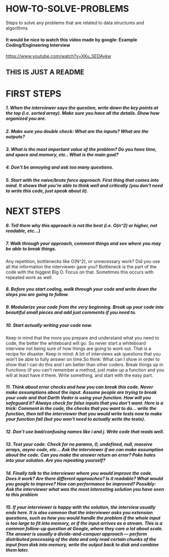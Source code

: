 # HOW-TO-SOLVE-PROBLEMS
Steps to solve any problems that are related to data structures and algorithms

#### It would be nice to watch this video made by google: Example Coding/Engineering Interview
https://www.youtube.com/watch?v=XKu_SEDAykw

## THIS IS JUST A README

# FIRST STEPS

##### 1. When the interviewer says the question, write down the key points at the top (i.e. sorted array). Make sure you have all the details. Show how organized you are.
##### 2. Make sure you double check: What are the inputs? What are the outputs?
##### 3. What is the most important value of the problem? Do you have time, and space and memory, etc.. What is the main goal?
##### 4. Don't be annoying and ask too many questions.
##### 5. Start with the naive/brute force approach. First thing that comes into mind. It shows that you’re able to think well and critically (you don't need to write this code, just speak about it).

# NEXT STEPS

##### 6. Tell them why this approach is not the best (i.e. O(n^2) or higher, not readable, etc...)
##### 7. Walk through your approach, comment things and see where you may be able to break things.
Any repetition, bottlenecks like O(N^2), or unnecessary work? Did you use all the information the interviewer gave you? Bottleneck is the part of the code with the biggest Big O. Focus on that. Sometimes this occurs with repeated work as well.
##### 8. Before you start coding, walk through your code and write down the steps you are going to follow.
##### 9. Modularize your code from the very beginning. Break up your code into beautiful small pieces and add just comments if you need to.
##### 10. Start actually writing your code now.
 Keep in mind that the more you prepare and understand what you need to code, the better the whiteboard will go. So never start a whiteboard interview not being sure of how things are going to work out. That is a recipe for disaster.
 Keep in mind: A lot of interviews ask questions that you won’t be able to fully answer on time.So think: What can I show in order to show that I can do this and I am better than other coders. Break things up in Functions (if you can’t remember a method, just make up a function and you will at least have it there. Write something, and start with the easy part.
##### 11. Think about error checks and how you can break this code. Never make assumptions about the input. Assume people are trying to break your code and that Darth Vader is using your function. How will you safeguard it? Always check for false inputs that you don’t want. Here is a trick: Comment in the code, the checks that you want to do... write the function, then tell the interviewer that you would write tests now to make your function fail (but you won't need to actually write the tests).
##### 12. Don’t use bad/confusing names like i and j. Write code that reads well.
##### 13. Test your code: Check for no params, 0, undefined, null, massive arrays, async code, etc... Ask the interviewer if we can make assumption about the code. Can you make the answer return an error? Poke holes into your solution. Are you repeating yourself?
##### 14. Finally talk to the interviewer where you would improve the code. Does it work? Are there different approaches? Is it readable? What would you google to improve? How can performance be improved? Possibly: Ask the interviewer what was the most interesting solution you have seen to this problem
##### 15. If your interviewer is happy with the solution, the interview usually ends here. It is also common that the interviewer asks you extension questions, such as how you would handle the problem if the whole input is too large to fit into memory, or if the input arrives as a stream. This is a common follow-up question at Google, where they care a lot about scale. The answer is usually a divide-and-conquer approach — perform distributed processing of the data and only read certain chunks of the input from disk into memory, write the output back to disk and combine them later.

